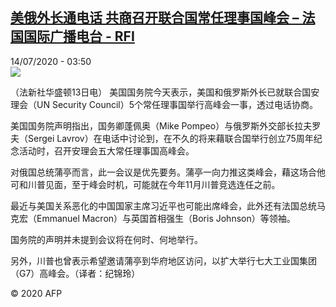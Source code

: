<!--1594698837000-->
[美俄外长通电话 共商召开联合国常任理事国峰会 – 法国国际广播电台 - RFI](http://www.rfi.fr//cn/contenu/20200714-%E7%BE%8E%E4%BF%84%E5%A4%96%E9%95%BF%E9%80%9A%E7%94%B5%E8%AF%9D-%E5%85%B1%E5%95%86%E5%8F%AC%E5%BC%80%E8%81%94%E5%90%88%E5%9B%BD%E5%B8%B8%E4%BB%BB%E7%90%86%E4%BA%8B%E5%9B%BD%E5%B3%B0%E4%BC%9A)
------

<div>14/07/2020 - 03:50</div><img src="https://s.rfi.fr/media/display/2092be74-c57c-11ea-a2f4-005056a98db9/w:310/p:16x9/int0005b.200714095002.jpg"><div class="t-content__body u-clearfix"><div class="m-interstitial"></div><p>（法新社华盛顿13日电）    美国国务院今天表示，美国和俄罗斯外长已就联合国安理会（UN Security Council）5个常任理事国举行高峰会一事，透过电话协商。</p><p>    美国国务院声明指出，国务卿蓬佩奥（Mike Pompeo）与俄罗斯外交部长拉夫罗夫（Sergei Lavrov）在电话中讨论到，在不久的将来藉联合国举行创立75周年纪念活动时，召开安理会五大常任理事国高峰会。</p><p>    对俄国总统蒲亭而言，此一会议是优先要务。蒲亭一向力推这类峰会，藉这场合他可和川普见面，至于峰会时机，可能就在今年11月川普竞选连任之前。</p><p>    最近与美国关系恶化的中国国家主席习近平也可能出席峰会，此外还有法国总统马克宏（Emmanuel Macron）与英国首相强生（Boris Johnson）等领袖。</p><p>    国务院的声明并未提到会议将在何时、何地举行。</p><p>    另外，川普也曾表示希望邀请蒲亭到华府地区访问，以扩大举行七大工业国集团（G7）高峰会。（译者：纪锦玲）</p><p class="t-copyright">© 2020 AFP</p>        </div>
